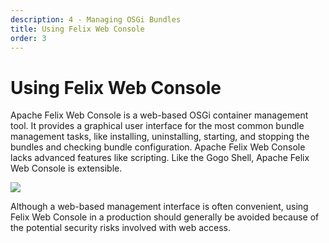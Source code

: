 ```yaml
---
description: 4 - Managing OSGi Bundles
title: Using Felix Web Console
order: 3
---
```


# Using Felix Web Console

Apache Felix Web Console is a web-based OSGi container management tool. It provides a graphical user interface for the most common bundle management tasks, like installing, uninstalling, starting, and stopping the bundles and checking bundle configuration. Apache Felix Web Console lacks advanced features like scripting. Like the Gogo Shell, Apache Felix Web Console is extensible.

<img src="../images/felix-web-console.png" style="max-height: 100%"/>

Although a web-based management interface is often convenient, using Felix Web Console in a production should generally be avoided because of the potential security risks involved with web access.
